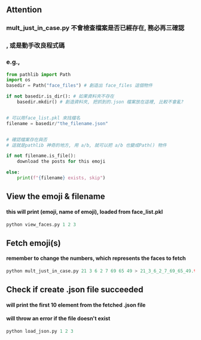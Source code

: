 
## Attention

### mult_just_in_case.py 不會檢查檔案是否已經存在, 務必再三確認
### , 或是動手改良程式碼
### e.g.,
```python
from pathlib import Path
import os
basedir = Path("face_files") # 創造出 face_files 這個物件

if not basedir.is_dir(): # 如果資料夾不存在
    basedir.mkdir() # 創造資料夾, 把抓到的.json 檔案放在這裡, 比較不會亂?


# 可以用face_list.pkl 來找檔名
filename = basedir/"the_filename.json"


# 確認檔案存在與否
# 這就是pathlib 神奇的地方, 用 a/b, 就可以把 a/b 也變成Path() 物件

if not filename.is_file(): 
    download the posts for this emoji

else:
    print(f"{filename} exists, skip")

```


## View the emoji & filename

#### this will print (emoji, name of emoji), loaded from face_list.pkl

```python
python view_faces.py 1 2 3
```

## Fetch emoji(s)

#### remember to change the numbers, which represents the faces to fetch

```python
python mult_just_in_case.py 21 3 6 2 7 69 65 49 > 21_3_6_2_7_69_65_49.txt
```

## Check if create .json file succeeded

#### will print the first 10 element from the fetched .json file
#### will throw an error if the file doesn't exist

```python
python load_json.py 1 2 3
```


